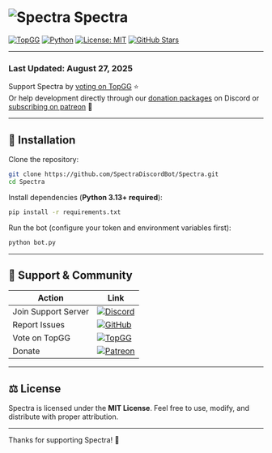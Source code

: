 # ![Spectra](https://raw.githubusercontent.com/SpectraDiscordBot/Spectra/main/assets/logo.png) Spectra

[![TopGG](https://top.gg/api/widget/1279512390756470836.svg)](https://top.gg/bot/1279512390756470836)
[![Python](https://img.shields.io/badge/Python-3.13+-blue?logo=python)](https://www.python.org/)
[![License: MIT](https://img.shields.io/badge/License-MIT-yellow?logo=opensourceinitiative)](https://opensource.org/licenses/MIT)
[![GitHub Stars](https://img.shields.io/github/stars/SpectraDiscordBot/Spectra?style=social)](https://github.com/SpectraDiscordBot/Spectra/stargazers)

---

### Last Updated: August 27, 2025

Support Spectra by [voting on TopGG](https://top.gg/bot/1279512390756470836) ⭐  
Or help development directly through our [donation packages](https://discord.com/discovery/applications/1279512390756470836/store) on Discord or [subscribing on patreon](https://patreon.com/Discord_Spectra) 💖

---

## 🚀 Installation

Clone the repository:

```bash
git clone https://github.com/SpectraDiscordBot/Spectra.git
cd Spectra
````

Install dependencies (**Python 3.13+ required**):

```bash
pip install -r requirements.txt
```

Run the bot (configure your token and environment variables first):

```bash
python bot.py
```

---

## 🛟 Support & Community

| Action              | Link                                                                                                                                                                     |
| ------------------- | ------------------------------------------------------------------------------------------------------------------------------------------------------------------------ |
| Join Support Server | [![Discord](https://img.shields.io/badge/Discord-Join%20Server-7289DA?logo=discord\&logoColor=white)](https://discord.gg/fcPF66DubA)                            |
| Report Issues       | [![GitHub](https://img.shields.io/badge/GitHub-Open%20Issue-181717?logo=github\&logoColor=white)](https://github.com/SpectraDiscordBot/Spectra/issues)                   |
| Vote on TopGG       | [![TopGG](https://img.shields.io/badge/TopGG-Vote-FF5F5F?logo=top.gg\&logoColor=white)](https://top.gg/bot/1279512390756470836)                                          |
| Donate | [![Patreon](https://img.shields.io/badge/Patreon-Support-FF424D?logo=patreon&logoColor=white)](https://patreon.com/Discord_Spectra) |

---

## ⚖️ License

Spectra is licensed under the **MIT License**.
Feel free to use, modify, and distribute with proper attribution.

---

Thanks for supporting Spectra! 🚀